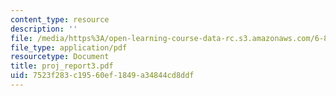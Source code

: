 ```yaml
---
content_type: resource
description: ''
file: /media/https%3A/open-learning-course-data-rc.s3.amazonaws.com/6-871-knowledge-based-applications-systems-spring-2005/7523f283c19560ef1849a34844cd8ddf_proj_report3.pdf
file_type: application/pdf
resourcetype: Document
title: proj_report3.pdf
uid: 7523f283-c195-60ef-1849-a34844cd8ddf
---
```

